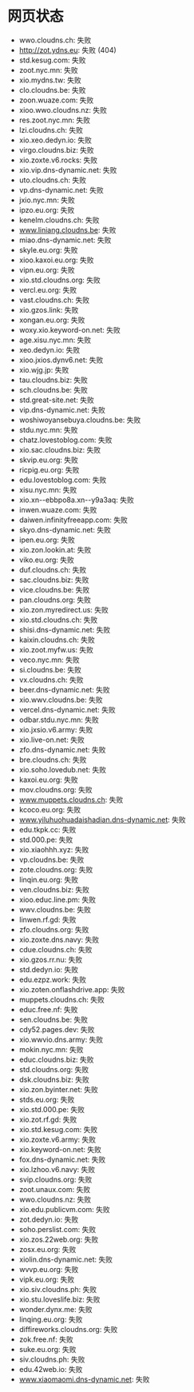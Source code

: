 # 网页状态
- wwo.cloudns.ch: 失败
- http://zot.ydns.eu: 失败 (404)
- std.kesug.com: 失败
- zoot.nyc.mn: 失败
- xio.mydns.tw: 失败
- clo.cloudns.be: 失败
- zoon.wuaze.com: 失败
- xioo.wwo.cloudns.nz: 失败
- res.zoot.nyc.mn: 失败
- lzi.cloudns.ch: 失败
- xio.xeo.dedyn.io: 失败
- virgo.cloudns.biz: 失败
- xio.zoxte.v6.rocks: 失败
- xio.vip.dns-dynamic.net: 失败
- uto.cloudns.ch: 失败
- vp.dns-dynamic.net: 失败
- jxio.nyc.mn: 失败
- ipzo.eu.org: 失败
- kenelm.cloudns.ch: 失败
- www.liniang.cloudns.be: 失败
- miao.dns-dynamic.net: 失败
- skyle.eu.org: 失败
- xioo.kaxoi.eu.org: 失败
- vipn.eu.org: 失败
- xio.std.cloudns.org: 失败
- vercl.eu.org: 失败
- vast.cloudns.ch: 失败
- xio.gzos.link: 失败
- xongan.eu.org: 失败
- woxy.xio.keyword-on.net: 失败
- age.xisu.nyc.mn: 失败
- xeo.dedyn.io: 失败
- xioo.jxios.dynv6.net: 失败
- xio.wjg.jp: 失败
- tau.cloudns.biz: 失败
- sch.cloudns.be: 失败
- std.great-site.net: 失败
- vip.dns-dynamic.net: 失败
- woshiwoyansebuya.cloudns.be: 失败
- stdu.nyc.mn: 失败
- chatz.lovestoblog.com: 失败
- xio.sac.cloudns.biz: 失败
- skvip.eu.org: 失败
- ricpig.eu.org: 失败
- edu.lovestoblog.com: 失败
- xisu.nyc.mn: 失败
- xio.xn--ebbpo8a.xn--y9a3aq: 失败
- inwen.wuaze.com: 失败
- daiwen.infinityfreeapp.com: 失败
- skyo.dns-dynamic.net: 失败
- ipen.eu.org: 失败
- xio.zon.lookin.at: 失败
- viko.eu.org: 失败
- duf.cloudns.ch: 失败
- sac.cloudns.biz: 失败
- vice.cloudns.be: 失败
- pan.cloudns.org: 失败
- xio.zon.myredirect.us: 失败
- xio.std.cloudns.ch: 失败
- shisi.dns-dynamic.net: 失败
- kaixin.cloudns.ch: 失败
- xio.zoot.myfw.us: 失败
- veco.nyc.mn: 失败
- si.cloudns.be: 失败
- vx.cloudns.ch: 失败
- beer.dns-dynamic.net: 失败
- xio.wwv.cloudns.be: 失败
- vercel.dns-dynamic.net: 失败
- odbar.stdu.nyc.mn: 失败
- xio.jxsio.v6.army: 失败
- xio.live-on.net: 失败
- zfo.dns-dynamic.net: 失败
- bre.cloudns.ch: 失败
- xio.soho.lovedub.net: 失败
- kaxoi.eu.org: 失败
- mov.cloudns.org: 失败
- www.muppets.cloudns.ch: 失败
- kcoco.eu.org: 失败
- www.yiluhuohuadaishadian.dns-dynamic.net: 失败
- edu.tkpk.cc: 失败
- std.000.pe: 失败
- xio.xiaohhh.xyz: 失败
- vp.cloudns.be: 失败
- zote.cloudns.org: 失败
- linqin.eu.org: 失败
- ven.cloudns.biz: 失败
- xioo.educ.line.pm: 失败
- wwv.cloudns.be: 失败
- linwen.rf.gd: 失败
- zfo.cloudns.org: 失败
- xio.zoxte.dns.navy: 失败
- cdue.cloudns.ch: 失败
- xio.gzos.rr.nu: 失败
- std.dedyn.io: 失败
- edu.ezpz.work: 失败
- xio.zoten.onflashdrive.app: 失败
- muppets.cloudns.ch: 失败
- educ.free.nf: 失败
- sen.cloudns.be: 失败
- cdy52.pages.dev: 失败
- xio.wwvio.dns.army: 失败
- mokin.nyc.mn: 失败
- educ.cloudns.biz: 失败
- std.cloudns.org: 失败
- dsk.cloudns.biz: 失败
- xio.zon.byinter.net: 失败
- stds.eu.org: 失败
- xio.std.000.pe: 失败
- xio.zot.rf.gd: 失败
- xio.std.kesug.com: 失败
- xio.zoxte.v6.army: 失败
- xio.keyword-on.net: 失败
- fox.dns-dynamic.net: 失败
- xio.lzhoo.v6.navy: 失败
- svip.cloudns.org: 失败
- zoot.unaux.com: 失败
- wwo.cloudns.nz: 失败
- xio.edu.publicvm.com: 失败
- zot.dedyn.io: 失败
- soho.perslist.com: 失败
- xio.zos.22web.org: 失败
- zosx.eu.org: 失败
- xiolin.dns-dynamic.net: 失败
- wvvp.eu.org: 失败
- vipk.eu.org: 失败
- xio.siv.cloudns.ph: 失败
- xio.stu.loveslife.biz: 失败
- wonder.dynx.me: 失败
- linqing.eu.org: 失败
- diffireworks.cloudns.org: 失败
- zok.free.nf: 失败
- suke.eu.org: 失败
- siv.cloudns.ph: 失败
- edu.42web.io: 失败
- www.xiaomaomi.dns-dynamic.net: 失败
